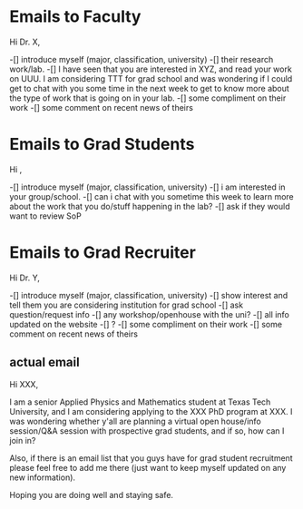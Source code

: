 # Emails to Faculty
Hi Dr. X,

-[] introduce myself (major, classification, university)
-[] their research work/lab.
   -[] I have seen that you are interested in XYZ, and read your work on UUU. I am considering TTT for grad school and was wondering if
       I could get to chat with you some time in the next week to get to know more about the type of work that is going on in your lab.
-[] some compliment on their work
-[] some comment on recent news of theirs

# Emails to Grad Students
Hi ,

-[] introduce myself (major, classification, university)
-[] i am interested in your group/school. 
-[] can i chat with you sometime this week to learn more about the work that you do/stuff happening in the lab?
-[] ask if they would want to review SoP

# Emails to Grad Recruiter
Hi Dr. Y,

-[] introduce myself (major, classification, university)
-[] show interest and tell them you are considering institution for grad school
-[] ask question/request info
    -[] any workshop/openhouse with the uni?
    -[] all info updated on the website
    -[] ?
-[] some compliment on their work
-[] some comment on recent news of theirs

## actual email

Hi XXX,

I am a senior Applied Physics and Mathematics student at Texas Tech University, and I am considering applying to the XXX PhD program at XXX. I was wondering whether y'all are planning a virtual open house/info session/Q&A session with prospective grad students, and if so, how can I join in?

Also, if there is an email list that you guys have for grad student recruitment please feel free to add me there (just want to keep myself updated on any new information).

Hoping you are doing well and staying safe.
